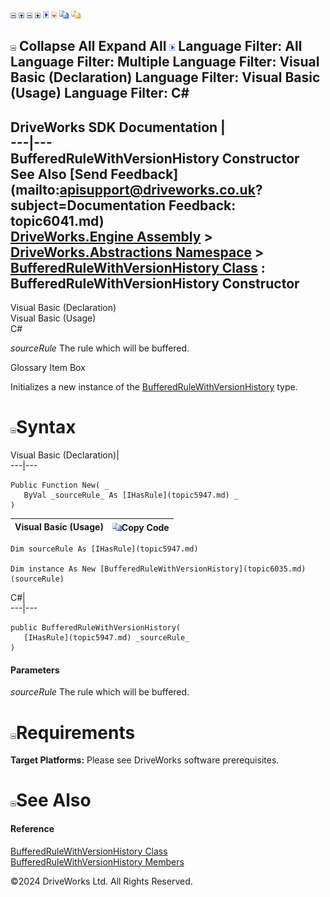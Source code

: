 ![](dotnetimages/collapse.gif) ![](dotnetimages/expand.gif) ![](dotnetimages/collapse.gif) ![](dotnetimages/expand.gif) ![](dotnetimages/drpdown.gif) ![](dotnetimages/drpdown_orange.gif) ![](dotnetimages/copycode.gif) ![](dotnetimages/copycodeHighlight.gif)

![](dotnetimages/collapse.gif) Collapse All Expand All ![](dotnetimages/drpdown.gif) Language Filter: All  Language Filter: Multiple  Language Filter: Visual Basic (Declaration) Language Filter: Visual Basic (Usage) Language Filter: C#  
---  
DriveWorks SDK Documentation  |   
---|---  
BufferedRuleWithVersionHistory Constructor   
See Also [Send Feedback](mailto:apisupport@driveworks.co.uk?subject=Documentation Feedback: topic6041.md)  
[DriveWorks.Engine Assembly](topic2156.md) > [DriveWorks.Abstractions Namespace](topic5939.md) > [BufferedRuleWithVersionHistory Class](topic6035.md) : BufferedRuleWithVersionHistory Constructor  
---  
  
Visual Basic (Declaration)    
Visual Basic (Usage)    
C# 

_sourceRule_
    The rule which will be buffered.

Glossary Item Box

Initializes a new instance of the [BufferedRuleWithVersionHistory](topic6035.md) type. 

# ![](dotnetimages/collapse.gif)Syntax

Visual Basic (Declaration)|   
---|---  
      
    
    Public Function New( _
       ByVal _sourceRule_ As [IHasRule](topic5947.md) _
    )  
  
Visual Basic (Usage)| ![](dotnetimages/copycode.gif)Copy Code  
---|---  
      
    
    Dim sourceRule As [IHasRule](topic5947.md)
     
    Dim instance As New [BufferedRuleWithVersionHistory](topic6035.md)(sourceRule)  
  
C#|   
---|---  
      
    
    public BufferedRuleWithVersionHistory( 
       [IHasRule](topic5947.md) _sourceRule_
    )  
  
#### Parameters

 _sourceRule_
    The rule which will be buffered.

# ![](dotnetimages/collapse.gif)Requirements

**Target Platforms:** Please see DriveWorks software prerequisites.

# ![](dotnetimages/collapse.gif)See Also

#### Reference

[BufferedRuleWithVersionHistory Class](topic6035.md)   
[BufferedRuleWithVersionHistory Members](topic6036.md)

©2024 DriveWorks Ltd. All Rights Reserved.
